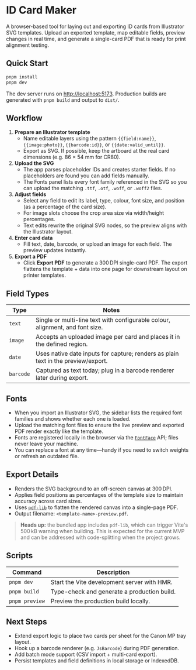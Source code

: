 # ID Card Maker

A browser-based tool for laying out and exporting ID cards from Illustrator SVG templates. Upload an exported template, map editable fields, preview changes in real time, and generate a single-card PDF that is ready for print alignment testing.

## Quick Start

```bash
pnpm install
pnpm dev
```

The dev server runs on <http://localhost:5173>. Production builds are generated with `pnpm build` and output to `dist/`.

## Workflow

1. **Prepare an Illustrator template**
   - Name editable layers using the pattern `{{field:name}}`, `{{image:photo}}`, `{{barcode:id}}`, or `{{date:valid_until}}`.
   - Export as SVG. If possible, keep the artboard at the real card dimensions (e.g. 86 × 54 mm for CR80).
2. **Upload the SVG**
   - The app parses placeholder IDs and creates starter fields. If no placeholders are found you can add fields manually.
   - The Fonts panel lists every font family referenced in the SVG so you can upload the matching `.ttf`, `.otf`, `.woff`, or `.woff2` files.
3. **Adjust fields**
   - Select any field to edit its label, type, colour, font size, and position (as a percentage of the card size).
   - For image slots choose the crop area size via width/height percentages.
   - Text edits rewrite the original SVG nodes, so the preview aligns with the Illustrator layout.
4. **Enter card data**
   - Fill text, date, barcode, or upload an image for each field. The preview updates instantly.
5. **Export a PDF**
   - Click **Export PDF** to generate a 300 DPI single-card PDF. The export flattens the template + data into one page for downstream layout on printer templates.

## Field Types

| Type    | Notes |
|---------|-------|
| `text`  | Single or multi-line text with configurable colour, alignment, and font size. |
| `image` | Accepts an uploaded image per card and places it in the defined region. |
| `date`  | Uses native date inputs for capture; renders as plain text in the preview/export. |
| `barcode` | Captured as text today; plug in a barcode renderer later during export. |

## Fonts

- When you import an Illustrator SVG, the sidebar lists the required font families and shows whether each one is loaded.
- Upload the matching font files to ensure the live preview and exported PDF render exactly like the template.
- Fonts are registered locally in the browser via the [`FontFace`](https://developer.mozilla.org/docs/Web/API/FontFace) API; files never leave your machine.
- You can replace a font at any time—handy if you need to switch weights or refresh an outdated file.

## Export Details

- Renders the SVG background to an off-screen canvas at 300 DPI.
- Applies field positions as percentages of the template size to maintain accuracy across card sizes.
- Uses [`pdf-lib`](https://pdf-lib.js.org/) to flatten the rendered canvas into a single-page PDF.
- Output filename: `<template-name>-preview.pdf`.

> **Heads up:** the bundled app includes `pdf-lib`, which can trigger Vite's 500 kB warning when building. This is expected for the current MVP and can be addressed with code-splitting when the project grows.

## Scripts

| Command | Description |
|---------|-------------|
| `pnpm dev` | Start the Vite development server with HMR. |
| `pnpm build` | Type-check and generate a production build. |
| `pnpm preview` | Preview the production build locally. |

## Next Steps

- Extend export logic to place two cards per sheet for the Canon MP tray layout.
- Hook up a barcode renderer (e.g. `JsBarcode`) during PDF generation.
- Add batch mode support (CSV import + multi-card export).
- Persist templates and field definitions in local storage or IndexedDB.
